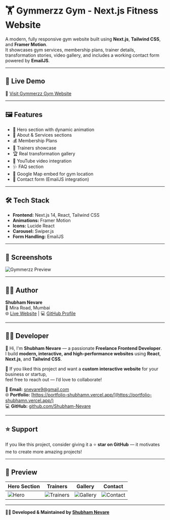 # 🏋️ Gymmerzz Gym - Next.js Fitness Website

A modern, fully responsive gym website built using **Next.js**, **Tailwind CSS**, and **Framer Motion**.  
It showcases gym services, membership plans, trainer details, transformation stories, video gallery, and includes a working contact form powered by **EmailJS**.

---

## 🚀 Live Demo
🔗 [Visit Gymmerzz Gym Website](https://gymmerzzgym.vercel.app/)

---

## 🖼️ Features
- 🎯 Hero section with dynamic animation  
- 💪 About & Services sections  
- 💰 Membership Plans  
- 🧘 Trainers showcase  
- 🏆 Real transformation gallery  
- 🎥 YouTube video integration  
- 🩺 FAQ section  
- 📍 Google Map embed for gym location  
- 📧 Contact form (EmailJS integration)

---

## 🛠️ Tech Stack
- **Frontend:** Next.js 14, React, Tailwind CSS  
- **Animations:** Framer Motion  
- **Icons:** Lucide React  
- **Carousel:** Swiper.js  
- **Form Handling:** EmailJS  

---

## 📸 Screenshots
![Gymmerzz Preview](image-1.png)

---

## 👨‍💻 Author
**Shubham Nevare**  
📍 Mira Road, Mumbai  
🌐 [Live Website](https://gymmerzzgym.vercel.app/) | 💻 [GitHub Profile](https://github.com/Shubham-Nevare/Gym-website)

---

## 🧑‍💻 Developer
👋 Hi, I'm **Shubham Nevare** — a passionate **Freelance Frontend Developer**.  
I build **modern, interactive, and high-performance websites** using **React**, **Next.js**, and **Tailwind CSS**.

💬 If you liked this project and want a **custom interactive website** for your business or startup,  
feel free to reach out — I’d love to collaborate!

📩 **Email:** [snevare9@gmail.com](mailto:snevare9@gmail.com)  
🌐 **Portfolio:** [https://portfolio-shubhamn.vercel.app/](https://portfolio-shubhamn.vercel.app/)  
💻 **GitHub:** [github.com/Shubham-Nevare](https://github.com/Shubham-Nevare)

---

## ⭐ Support
If you like this project, consider giving it a ⭐ **star on GitHub** — it motivates me to create more amazing projects!

---

## 📸 Preview
| Hero Section | Trainers | Gallery | Contact |
|---------------|-----------|----------|----------|
|![Hero](image-5.png)| ![Trainers](image-2.png) | ![Gallery](image-3.png)| ![Contact](image-4.png)|

---

👨‍💻 **Developed & Maintained by [Shubham Nevare](https://github.com/Shubham-Nevare)**
